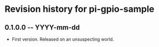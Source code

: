 # Revision history for pi-gpio-sample

## 0.1.0.0 -- YYYY-mm-dd

* First version. Released on an unsuspecting world.

